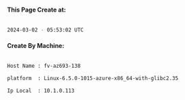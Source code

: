 
   
#### This Page Create at:

```bash

2024-03-02 - 05:53:02 UTC

```

#### Create By Machine:

```bash

Host Name : fv-az693-138

platform  : Linux-6.5.0-1015-azure-x86_64-with-glibc2.35

Ip Local  : 10.1.0.113

```


